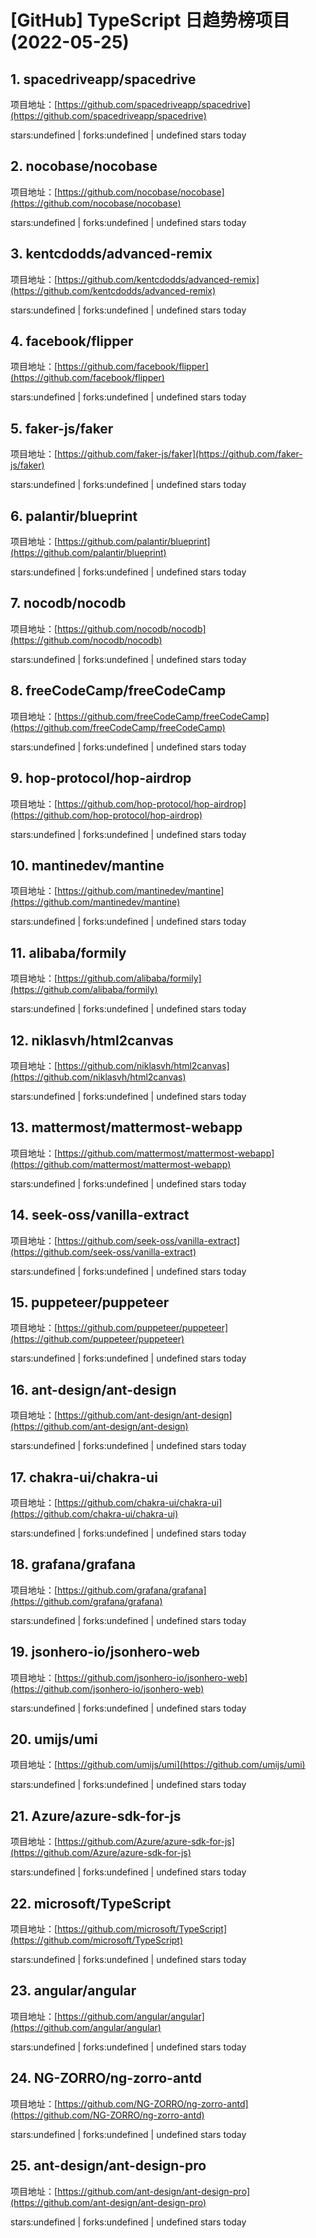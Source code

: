 # [GitHub] TypeScript 日趋势榜项目(2022-05-25)

## 1. spacedriveapp/spacedrive 

项目地址：[https://github.com/spacedriveapp/spacedrive](https://github.com/spacedriveapp/spacedrive)

stars:undefined | forks:undefined | undefined stars today 



## 2. nocobase/nocobase 

项目地址：[https://github.com/nocobase/nocobase](https://github.com/nocobase/nocobase)

stars:undefined | forks:undefined | undefined stars today 



## 3. kentcdodds/advanced-remix 

项目地址：[https://github.com/kentcdodds/advanced-remix](https://github.com/kentcdodds/advanced-remix)

stars:undefined | forks:undefined | undefined stars today 



## 4. facebook/flipper 

项目地址：[https://github.com/facebook/flipper](https://github.com/facebook/flipper)

stars:undefined | forks:undefined | undefined stars today 



## 5. faker-js/faker 

项目地址：[https://github.com/faker-js/faker](https://github.com/faker-js/faker)

stars:undefined | forks:undefined | undefined stars today 



## 6. palantir/blueprint 

项目地址：[https://github.com/palantir/blueprint](https://github.com/palantir/blueprint)

stars:undefined | forks:undefined | undefined stars today 



## 7. nocodb/nocodb 

项目地址：[https://github.com/nocodb/nocodb](https://github.com/nocodb/nocodb)

stars:undefined | forks:undefined | undefined stars today 



## 8. freeCodeCamp/freeCodeCamp 

项目地址：[https://github.com/freeCodeCamp/freeCodeCamp](https://github.com/freeCodeCamp/freeCodeCamp)

stars:undefined | forks:undefined | undefined stars today 



## 9. hop-protocol/hop-airdrop 

项目地址：[https://github.com/hop-protocol/hop-airdrop](https://github.com/hop-protocol/hop-airdrop)

stars:undefined | forks:undefined | undefined stars today 



## 10. mantinedev/mantine 

项目地址：[https://github.com/mantinedev/mantine](https://github.com/mantinedev/mantine)

stars:undefined | forks:undefined | undefined stars today 



## 11. alibaba/formily 

项目地址：[https://github.com/alibaba/formily](https://github.com/alibaba/formily)

stars:undefined | forks:undefined | undefined stars today 



## 12. niklasvh/html2canvas 

项目地址：[https://github.com/niklasvh/html2canvas](https://github.com/niklasvh/html2canvas)

stars:undefined | forks:undefined | undefined stars today 



## 13. mattermost/mattermost-webapp 

项目地址：[https://github.com/mattermost/mattermost-webapp](https://github.com/mattermost/mattermost-webapp)

stars:undefined | forks:undefined | undefined stars today 



## 14. seek-oss/vanilla-extract 

项目地址：[https://github.com/seek-oss/vanilla-extract](https://github.com/seek-oss/vanilla-extract)

stars:undefined | forks:undefined | undefined stars today 



## 15. puppeteer/puppeteer 

项目地址：[https://github.com/puppeteer/puppeteer](https://github.com/puppeteer/puppeteer)

stars:undefined | forks:undefined | undefined stars today 



## 16. ant-design/ant-design 

项目地址：[https://github.com/ant-design/ant-design](https://github.com/ant-design/ant-design)

stars:undefined | forks:undefined | undefined stars today 



## 17. chakra-ui/chakra-ui 

项目地址：[https://github.com/chakra-ui/chakra-ui](https://github.com/chakra-ui/chakra-ui)

stars:undefined | forks:undefined | undefined stars today 



## 18. grafana/grafana 

项目地址：[https://github.com/grafana/grafana](https://github.com/grafana/grafana)

stars:undefined | forks:undefined | undefined stars today 



## 19. jsonhero-io/jsonhero-web 

项目地址：[https://github.com/jsonhero-io/jsonhero-web](https://github.com/jsonhero-io/jsonhero-web)

stars:undefined | forks:undefined | undefined stars today 



## 20. umijs/umi 

项目地址：[https://github.com/umijs/umi](https://github.com/umijs/umi)

stars:undefined | forks:undefined | undefined stars today 



## 21. Azure/azure-sdk-for-js 

项目地址：[https://github.com/Azure/azure-sdk-for-js](https://github.com/Azure/azure-sdk-for-js)

stars:undefined | forks:undefined | undefined stars today 



## 22. microsoft/TypeScript 

项目地址：[https://github.com/microsoft/TypeScript](https://github.com/microsoft/TypeScript)

stars:undefined | forks:undefined | undefined stars today 



## 23. angular/angular 

项目地址：[https://github.com/angular/angular](https://github.com/angular/angular)

stars:undefined | forks:undefined | undefined stars today 



## 24. NG-ZORRO/ng-zorro-antd 

项目地址：[https://github.com/NG-ZORRO/ng-zorro-antd](https://github.com/NG-ZORRO/ng-zorro-antd)

stars:undefined | forks:undefined | undefined stars today 



## 25. ant-design/ant-design-pro 

项目地址：[https://github.com/ant-design/ant-design-pro](https://github.com/ant-design/ant-design-pro)

stars:undefined | forks:undefined | undefined stars today 



